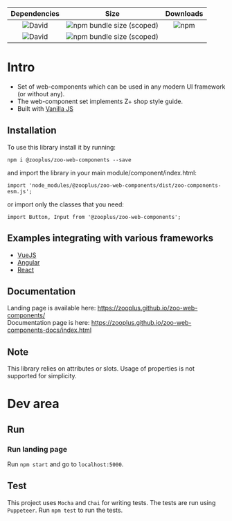 |                               **Dependencies**                            |               **Size**              | **Downloads**  |
| :-----------------------------------------------------------------------: |:-----------------------------------:|:--:|
| ![David](https://img.shields.io/david/dev/zooplus/zoo-web-components.svg) | ![npm bundle size (scoped)](https://img.shields.io/bundlephobia/min/@zooplus/zoo-web-components.svg)   | ![npm](https://img.shields.io/npm/dt/@zooplus/zoo-web-components.svg)
| ![David](https://img.shields.io/david/zooplus/zoo-web-components.svg)     | ![npm bundle size (scoped)](https://img.shields.io/bundlephobia/minzip/@zooplus/zoo-web-components.svg)| 

# Intro
 - Set of web-components which can be used in any modern UI framework (or without any).
 - The web-component set implements Z+ shop style guide.
 - Built with [Vanilla JS](http://vanilla-js.com/)

## Installation
To use this library install it by running:
```
npm i @zooplus/zoo-web-components --save
```
and import the library in your main module/component/index.html:
```
import 'node_modules/@zooplus/zoo-web-components/dist/zoo-components-esm.js';
```      
or import only the classes that you need:      
```
import Button, Input from '@zooplus/zoo-web-components';
```

## Examples integrating with various frameworks
+ [VueJS](https://github.com/GeorgeTailor/vue-wc-integration)
+ [Angular](https://github.com/GeorgeTailor/angular-wc-integration)
+ [React](https://github.com/GeorgeTailor/react-wc-integration)

## Documentation
Landing page is available here: https://zooplus.github.io/zoo-web-components/      
Documentation page is here: https://zooplus.github.io/zoo-web-components-docs/index.html

## Note

This library relies on attributes or slots. Usage of properties is not supported for simplicity.

# Dev area

## Run
### Run landing page
Run `npm start` and go to `localhost:5000`.

## Test
This project uses `Mocha` and `Chai` for writing tests. The tests are run using `Puppeteer`.
Run `npm test` to run the tests.
